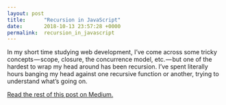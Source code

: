 ```yaml
---
layout: post
title:      "Recursion in JavaScript"
date:       2018-10-13 23:57:28 +0000
permalink:  recursion_in_javascript
---
```


In my short time studying web development, I’ve come across some tricky concepts — scope, closure, the concurrence model, etc. — but one of the hardest to wrap my head around has been recursion. I’ve spent literally hours banging my head against one recursive function or another, trying to understand what’s going on.

[Read the rest of this post on Medium.](https://medium.com/@julianjohannesen/banging-my-head-against-recursive-functions-a79f53fbab0f)
